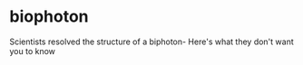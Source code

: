 # biophoton
Scientists resolved the structure of a biphoton- Here's what they don't want you to know
